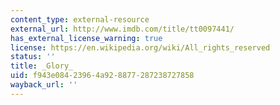 ```yaml
---
content_type: external-resource
external_url: http://www.imdb.com/title/tt0097441/
has_external_license_warning: true
license: https://en.wikipedia.org/wiki/All_rights_reserved
status: ''
title: _Glory_
uid: f943e084-2396-4a92-8877-287238727858
wayback_url: ''
---
```

